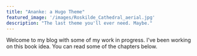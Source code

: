 ```yaml
---
title: "Ananke: a Hugo Theme"
featured_image: '/images/Roskilde_Cathedral_aerial.jpg'
description: "The last theme you'll ever need. Maybe."
---
```



Welcome to my blog with some of my work in progress. I've been working on this book idea. You can read some of the chapters below.
